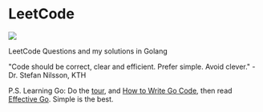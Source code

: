 # LeetCode
![](https://img.shields.io/badge/status-in_development-green.svg)

LeetCode Questions and my solutions in Golang


"Code should be correct, clear and efficient.
 Prefer simple. Avoid clever." - Dr. Stefan Nilsson, KTH


P.S. Learning Go: Do the [tour](https://tour.golang.org/), and [How to Write Go Code](https://golang.org/doc/code.html), then read [Effective Go](https://golang.org/doc/effective_go.html). Simple is the best.

